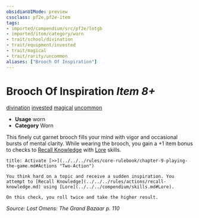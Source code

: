 ```yaml
---
obsidianUIMode: preview
cssclass: pf2e,pf2e-item
tags:
- imported/compendium/src/pf2e/lotgb
- imported/item/category/worn
- trait/school/divination
- trait/equipment/invested
- trait/magical
- trait/rarity/uncommon
aliases: ["Brooch Of Inspiration"]
---
```

# Brooch Of Inspiration *Item 8+*  
[divination](divination.md)  [invested](invested.md)  [magical](magical.md)  [uncommon](uncommon.md)  

- **Usage** worn
- **Category** Worn

This finely cut garnet brooch fills your mind with vigor and occasional bursts of mental clarity. While wearing the brooch, you gain a +1 item bonus to checks to [Recall Knowledge](recall-knowledge.md) with [Lore](../../skills.md#Lore) skills.

```ad-embed-ability
title: Activate [>>](../../../rules/core-rulebook/chapter-9-playing-the-game.md#Actions "Two-Action")

You think hard on a topic and receive a sudden inspiration. You attempt to [Recall Knowledge](../../../rules/actions/recall-knowledge.md) using [Lore](../../../compendium/skills.md#Lore).

On this check, you roll twice and take the higher result.
```

*Source: Lost Omens: The Grand Bazaar p. 110*
